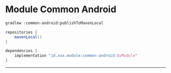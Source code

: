 # Module Common Android

```bash
gradlew :common-android:publishToMavenLocal
```

```gradle
repositories {
    mavenLocal()
}

dependencies {
    implementation "id.xxx.module:common-android:$vModule"
}
```
---